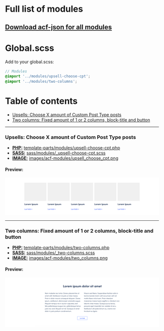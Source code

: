 # Full list of modules

## [Download acf-json for all modules](/json/group_5da082369525b.json)

# Global.scss

Add to your global.scss:

``` scss
// Modules
@import '../modules/upsell-choose-cpt';
@import '../modules/two-columns';
```

# Table of contents

- [Upsells: Choose X amount of Custom Post Type posts](#upsells-choose-x-amount-of-custom-post-type-posts)
- [Two columns: Fixed amount of 1 or 2 columns, block-title and button](#two-columns-fixed-amount-of-1-or-2-columns-block-title-and-button)

---

### Upsells: Choose X amount of Custom Post Type posts

- **[PHP:](/php)** [template-parts/modules/upsell-choose-cpt.php](php/template-parts/modules/upsell-choose-cpt.php)
- **[SASS:](/sass)** [sass/modules/_upsell-choose-cpt.scss](sass/modules/_upsell-choose-cpt.scss)
- **[IMAGE:](/images)** [images/acf-modules/upsell_choose_cpt.png](images/acf-modules/upsell_choose_cpt.png)

#### Preview:

![upsell_choose_cpt](https://raw.githubusercontent.com/digitoimistodude/cooking-book/master/images/acf-modules/upsell_choose_cpt.png  "upsell_choose_cpt")

---

### Two columns: Fixed amount of 1 or 2 columns, block-title and button

- **[PHP:](/php)** [template-parts/modules/two-columns.php](php/template-parts/modules/two-columns.php)
- **[SASS:](/sass)** [sass/modules/_two-columns.scss](sass/modules/_two-columns.scss)
- **[IMAGE:](/images)** [images/acf-modules/two_columns.png](images/acf-modules/two_columns.png)

#### Preview:

![two_columns](https://raw.githubusercontent.com/digitoimistodude/cooking-book/master/images/acf-modules/two_columns.png  "two_columns")